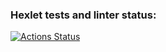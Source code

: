 ### Hexlet tests and linter status:
[![Actions Status](https://github.com/KirillKotovsky/python-project-lvl1/workflows/hexlet-check/badge.svg)](https://github.com/KirillKotovsky/python-project-lvl1/actions)